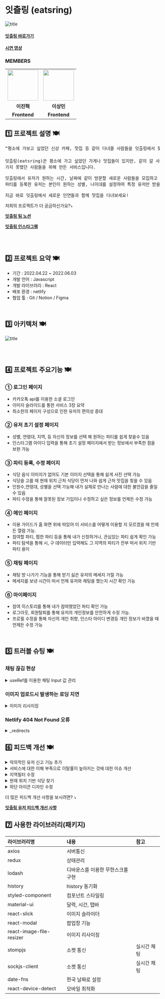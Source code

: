 # 잇츨링 (eatsring)

![title](https://i.imgur.com/Xe4C0TO.png)

#### [잇츨링 바로가기](https://www.eatsring.com)

#### [시연 영상](https://youtu.be/cnQRXcruKXo)

### MEMBERS 
<table>
  <tr>
    <td align="center"><a href="https://github.com/zinukk"><img src="https://ca.slack-edge.com/T01L2TNGW3T-U035ZRWEMMF-f83f20e8ada3-512" width="100" /></a></td>
    <td align="center"><a href="https://github.com/LeeSangMin12"><img src="https://ca.slack-edge.com/T01L2TNGW3T-U034F3UPS9L-4795aa600f25-512"  width="100"/></a></td>   
  </tr>
  <tr>
    <td align="center"><b>이진혁</b></td>
    <td align="center"><b>이상민</b></td>
  </tr>
  <tr>
    <td align="center"><b> Frontend  </b></td>
    <td align="center"><b> Frontend  </b></td>
  </tr>
</table>



## 1️⃣ 프로젝트 설명 🍽

<pre>“평소에 가보고 싶었던 신상 카페, 맛집 등 같이 다녀올 사람들을 잇츨링에서 찾고 다 같이 가자❗️”

잇츨링(eatsring)은 평소에 가고 싶었던 가게나 맛집들이 있지만, 같이 갈 사람이 마땅치 않아
가지 못했던 사람들을 위해 만든 서비스입니다. 

잇츨링에서 유저가 원하는 시간, 날짜에 같이 방문할 새로운 사람들을 모집하고 찾을 수 있으며 
파티를 등록한 유저는 본인이 원하는 성별, 나이대를 설정하여 특정 유저만 받을 수도 있습니다.  

지금 바로 잇츨링에서 새로운 인연들과 함께 맛집을 다녀보세요!
</pre>

<p>저희의 프로젝트가 더 궁금하신가요?⤵️</p>

[**잇츨링 팀 노션**](https://www.notion.so/8-S-A-Eatsring-73091c01460b4b4b857179473a01b66c)

[**잇츨링 인스타그램**](https://www.instagram.com/eatsring_official/)

</br></br>

## 2️⃣ 프로젝트 요약 🍽

- 기간 : 2022.04.22 ~ 2022.06.03
- 개발 언어 : Javascript
- 개발 라이브러리 : React
- 배포 환경 : netlify
- 협업 툴 : Git / Notion / Figma

</br>

## 3️⃣ 아키텍처 🍽

![title](https://user-images.githubusercontent.com/100110567/171096435-5cb4aef0-72d8-40a0-aa07-5e9e7dcbbb4f.png)

</br></br>

## 4️⃣ 프로젝트 주요기능 🍽

### ① 로그인 페이지

- 카카오톡 api를 이용한 소셜 로그인
- 이미지 슬라이드를 통한 서비스 3장 요약
- 최소한의 페이지 구성으로 인한 유저의 편의성 증대

### ② 유저 초기 설정 페이지
- 성별, 연령대, 지역, 등 자신의 정보를 선택 해 원하는 파티를 쉽게 찾을수 있음
- 인스타그램 아이디 입력을 통해 초기 설정 페이지에서 받는 정보에서 부족한 점을 보완 가능

### ③ 파티 등록, 수정 페이지
- 식당 음식 이미지가 없어도 기본 이미지 선택을 통해 쉽게 사진 선택 가능
- 식당을 고를 때 현재 위치 근처 식당이 먼저 나와 쉽게 근처 맛집을 찾을 수 있음
- 인원수,연령대, 성별을 선택 가능해 내가 실제로 만나는 사람에 대한 불안감을 줄일수 있음
- 파티 수정을 통해 잘못된 정보 기입이나 수정하고 싶은 정보를 언제든 수정 가능

### ④ 메인 페이지
- 이용 가이드가 홈 화면 위에 떠있어 이 서비스를 어떻게 이용할 지 모르겠을 때 언제든 열람 가능.
- 참여할 파티, 찜한 파티 등을 통해 내가 신청하거나, 관심있는 파티 쉽게 확인 가능
 - 파티 탐색을 통해 시, 구 데이터만 입력해도 그 지역의 파티가 전부 떠서 위치 기반 파티 용이
 
### ⑤ 채팅 페이지
- 채팅 방 나가기 기능을 통해 받기 싫은 유저의 메세지 거절 가능
- 메세지를 보낸 시간이 떠서 언제 유저와 채팅을 했는지 시간 확인 가능

### ⑥ 마이페이지
- 참여 히스토리를 통해 내가 참여했었던 파티 확인 가능
- 로그아웃, 회원탈퇴를 통해 유저의 개인정보를 안전하게 수정 가능.
- 프로필 수정을 통해 자신의 개인 취향, 인스타 아이디 변경등 개인 정보가 바꼈을 때 언제든 수정 가능

</br>

## 5️⃣ 트러블 슈팅 🍽

### 채팅 끊김 현상

<details>
  <summary>useRef를 이용한 채팅 Input 값 관리</summary>
  
  * 문제 상황
    - 간헐적으로 웹소켓 끊김 현상.
    - 채팅 input 창 안에서 타이핑 속도가 느려지는 현상.
  * 문제 원인 
    - 사용자가 채팅 메시지 작성 시, onChange 이벤트와 동시에 이벤트의 value값을 useState로 변경시키며 입력값을 관리.
    - 이로 인해 타이핑 할 때마다 과도한 리렌더링이 발생.
    -  과도한 리렌더링 때문에 웹소켓이 끊어지고 인풋값의 타이핑 속도가 느려지는 성능저하 및 이슈 라고 판단.  

<img src="https://i.imgur.com/CWK4ozA.gif"/>   

  * 문제 해결
    -  ref.current 값이 변경될때 리렌더링이 발생하지않는다는 점에서 useState에서 useRef를 활용하기로 결정.
    -  웹 소켓 끊어짐 현상과 채팅 속도가 느려지는 이슈가 해결.

  </details>
  
  ### 이미지 업로드시 발생하는 로딩 지연
<details>
  <summary>이미지 리사이징</summary>
  
  * 문제 상황
    - 프로필, 파티 등록 페이지에서 이미지를 업로드할 시 발생하는 지연 현상 
    - 메인페이지에서 내려주는 파티 리스트들의 로딩 지연 현상
  
  * 문제 원인
    - 이미지의 크기가 과도하게 클 경우 http body에 담기지 않는 문제라고 판단.(413     
     Request Entity Too Large Error)  

- 문제 해결
  - 라이브러리(react-image-file-resizer)를 사용하여 이미지 압축
  - 리사이징 전 대비 파일 크기가 현저히 낮아지고 로딩 및 업로드시 속도 개선.  
  - 사진 크기를 줄여서 백엔드에 들어가는 용량도 아낄수 있게 됨.  
  
![](https://www.notion.so/image/https%3A%2F%2Fs3-us-west-2.amazonaws.com%2Fsecure.notion-static.com%2Feb20930f-52f0-4afc-bf3a-bc3a04fb7d9b%2F3.png?table=block&id=2801cfb7-9431-4790-b7f7-0246bd52be7c&spaceId=4c8bf5b0-fea6-4597-84e0-9300a59b94e9&width=2000&userId=08d69371-ee6c-45fa-bb1d-d245f2322e09&cache=v2)    
  </details>
  
### Netlify 404 Not Found 오류
<details>
  <summary>_redirects</summary>
  
  * 문제 상황
    - netlify로 배포 후 모든 페이지에서 404 not found 오류가 발생하면서 아무런 페이지도 보여주지 못 하는 이슈가 발생. 
  * 문제 원인
    - 리액트의 경우 SPA(Single Page Application)이기 때문에 오직 하나의 페이지인 index.html만 렌더링
    - root가 아닌 페이지에 접속할 때 netlify는 route를 처리하는 방법을 알 수가 없기 때문에 발생하는 것으로 판단.

![](https://www.notion.so/image/https%3A%2F%2Fs3-us-west-2.amazonaws.com%2Fsecure.notion-static.com%2F20462073-457a-4034-a569-2e913121c66f%2F%EB%8B%A4%EC%9A%B4%EB%A1%9C%EB%93%9C_(1).png?table=block&id=a113f659-22f7-41e7-9e79-01d9f134b8fb&spaceId=4c8bf5b0-fea6-4597-84e0-9300a59b94e9&width=2000&userId=08d69371-ee6c-45fa-bb1d-d245f2322e09&cache=v2)   

  * 문제 해결
    - netlify는 client 측에서 처리되지 않는 URL을 처리할 수 있도록 _redirects라는 파일을 제공
    - 프로젝트 내의 public/디렉토리 내의 _redirects 파일을 만들어 해결  

  ![](https://www.notion.so/image/https%3A%2F%2Fs3-us-west-2.amazonaws.com%2Fsecure.notion-static.com%2F7bbf84be-b4f4-4d3c-a898-da54495453f1%2F%EC%8A%A4%ED%81%AC%EB%A6%B0%EC%83%B7_2022-05-31_%EC%98%A4%ED%9B%84_8.58.34.png?table=block&id=9978a988-9e4d-4576-9ec5-435e7fb40d09&spaceId=4c8bf5b0-fea6-4597-84e0-9300a59b94e9&width=2000&userId=08d69371-ee6c-45fa-bb1d-d245f2322e09&cache=v2)   
![](https://www.notion.so/image/https%3A%2F%2Fs3-us-west-2.amazonaws.com%2Fsecure.notion-static.com%2Fb024537b-384e-4c56-95df-461d7bc63ac8%2F%EC%8A%A4%ED%81%AC%EB%A6%B0%EC%83%B7_2022-05-31_%EC%98%A4%ED%9B%84_9.55.14.png?table=block&id=4eca6e30-0467-427c-8d48-1876b9d20723&spaceId=4c8bf5b0-fea6-4597-84e0-9300a59b94e9&width=2000&userId=08d69371-ee6c-45fa-bb1d-d245f2322e09&cache=v2)   
  </details>

## 6️⃣ 피드백 개선 🍽

<details>
  <summary>악의적인 유저 신고 기능 추가</summary>
  
  * 피드백
  <pre>단순히 맛집이나 새로운 곳을 가기 위한 목적이 아니라 불순한 의도나 이성과의 만남 그 자체에 
목적을 둔 유저들이 있을 수도 있다는 생각이 들었습니다. 이를 위해 유저에 대한 신고 기능이
있으면 좋겠습니다.  </pre>
  * 개선 내용
    - 프로필 화면 우측 상단에 신고기능이라는 것을 알 수 있는 이미지를 넣고 모달을 통해 해당 기능을 이용할 수 있도록 기능 추가.     
또한 이 유저를 왜 신고하는지 이유도 나눠져 있어서 악의적인 유저 세분화 가능

![](https://i.imgur.com/zDZh8Ak.png)   
</details>

  <details>
  <summary>서비스에 대한 이해 부족으로 이탈률이 높아지는 것에 대한 이슈 개선</summary>
  
  * 피드백
  <pre>서비스 이용 가이드가 없어서 아쉽습니다 ㅜㅜ 서비스 이용 가이드 버튼이나 탭이 있으면 
너무 좋을 것 같습니다!! </pre>

- 개선 내용 - 홈 화면에서 책자 버튼을 클릭하면 언제든지 서비드 가이드를 확인 할 수 있어서 앱 사용에 대한 전반적인 이해도를 높임.
![](https://www.notion.so/image/https%3A%2F%2Fs3-us-west-2.amazonaws.com%2Fsecure.notion-static.com%2F07f71be0-5c08-49f3-9549-95929f8565c6%2F%EC%8A%A4%ED%81%AC%EB%A6%B0%EC%83%B7_2022-05-29_%EC%98%A4%EC%A0%84_2.33.19.png?table=block&id=00e5ba2f-dd01-4fef-9017-d46c40e42d32&spaceId=4c8bf5b0-fea6-4597-84e0-9300a59b94e9&width=2000&userId=08d69371-ee6c-45fa-bb1d-d245f2322e09&cache=v2)  
</details>
<details><summary>지역필터 수정
</summary>   



- 피드백

```
파티 탐색 시 시/도만 입력해도 해당 시/도의 모든 파티 데이터가 나오면 좋을 것 같아요
```
- 개선 내용   
 피드백을 통해 시만 클릭해도 해당 시의 모든 파티가 나오는게 좋겠다는 것을 인지.  
 전체 회의를 통해 시만 클릭해도 파티가 다 나오게 구현 완료. 또 지역을 입력하면 그 지역의 파티만 나와서 내가 원하는 지역의 파티를 쉽게 찾을 수 있게 됨

``![title](https://www.notion.so/image/https%3A%2F%2Fs3-us-west-2.amazonaws.com%2Fsecure.notion-static.com%2F969f7ab5-864f-499a-bd24-ec598d970a19%2F7.png?table=block&id=767f8d7e-e77d-49e4-a4f0-0b14ec5534bf&spaceId=4c8bf5b0-fea6-4597-84e0-9300a59b94e9&width=2000&userId=08d69371-ee6c-45fa-bb1d-d245f2322e09&cache=v2)      
</details>

<details><summary>현재 위치 기반 식당 찾기
</summary>   

- 피드백

```
지도 실행시 현재 위치 기반으로 지도 이동이 되었으면 더 편할 것 같아요.
```
- 개선 내용   
 피드백을 통해 현재 위치 근처에 식당이 나오는게 좋음을 인지. 전체회의를 통해   
1.지도 클릭시 현재 위치 확인 가능  
2.맛집 검색시 현재 위치 근처에 맛집들 검색 가능  
등의 기능을 추가해 위치 기반 파티를 더 용이하게 함.

``![title](https://www.notion.so/image/https%3A%2F%2Fs3-us-west-2.amazonaws.com%2Fsecure.notion-static.com%2Fa685b9e5-d8a8-4490-8532-e5df53092701%2F1.png?table=block&id=4781a921-7de7-4973-bec6-ba08c2be3a9a&spaceId=4c8bf5b0-fea6-4597-84e0-9300a59b94e9&width=2000&userId=08d69371-ee6c-45fa-bb1d-d245f2322e09&cache=v2)    

``![title](https://www.notion.so/image/https%3A%2F%2Fs3-us-west-2.amazonaws.com%2Fsecure.notion-static.com%2Fabcd6c63-7e19-4632-b452-87d3b5bd4c6c%2F2.png?table=block&id=3258d21a-81c4-427f-942e-af689b3b32d5&spaceId=4c8bf5b0-fea6-4597-84e0-9300a59b94e9&width=2000&userId=08d69371-ee6c-45fa-bb1d-d245f2322e09&cache=v2)  

</details>

<details><summary>하단 아이콘 디자인 수정
</summary>   

- 피드백

<pre>
하단 gnb바의 말풍선모양을 메세지로 인식하지 못하고 커뮤니티로 알았어요. 
하단 바 디자인이 조금더 명확했으면 좋겠어요.
</pre>
- 개선 내용   
 피드백을 통해 하단바 디자인이 명확하지 않음을 인지. 전체회의를 통해   
하단바에 글자를 추가 + 조금 더 명확한 다자인으로 변경.

(변경 전)    
![](https://www.notion.so/image/https%3A%2F%2Fs3-us-west-2.amazonaws.com%2Fsecure.notion-static.com%2Fbe62549d-5d17-4bee-bdfe-bf309a7a05ca%2FKakaoTalk_Photo_2022-05-28-01-11-06.jpeg?table=block&id=409b465e-4961-4d15-9878-2775914d6a60&spaceId=4c8bf5b0-fea6-4597-84e0-9300a59b94e9&width=2000&userId=08d69371-ee6c-45fa-bb1d-d245f2322e09&cache=v2)    

(변경후 )    

![title](https://www.notion.so/image/https%3A%2F%2Fs3-us-west-2.amazonaws.com%2Fsecure.notion-static.com%2F3360e503-a85e-4d1a-91ff-e5bbc92ecc6d%2F%EC%8A%A4%ED%81%AC%EB%A6%B0%EC%83%B7_2022-05-28_%EC%98%A4%EC%A0%84_1.12.27.png?table=block&id=2c440387-950b-4c43-84b1-6d2ce87b5f82&spaceId=4c8bf5b0-fea6-4597-84e0-9300a59b94e9&width=2000&userId=08d69371-ee6c-45fa-bb1d-d245f2322e09&cache=v2)  
</details>


  

<p>더 많은 피드백 개선 사항을 보시려면? ⤵️</p>

[**잇츨링 유저 피드백 개선 사항**](https://www.notion.so/UT-00dad963feb643dea43b0e15ac55c308)

## 7️⃣ 사용한 라이브러리(패키지)

| 라이브러리명             | 내용                              | 참고 |
| :----------------------- | :-------------------------------- | :--- |
| axios                    | 서버통신                          |      |
| redux                    | 상태관리                          |      |
| lodash                   | 디바운스를 이용한 무한스크롤 구현 |      |
| history                  | history 동기화                    |      |
| styled-component         | 컴포넌트 스타일링                 |      |
| material-ui              | 달력, 시간, 탭바                  |      |
| react-slick              | 이미지 슬라이더                   |      |
| react-modal              | 팝업창 기능                       |      |
| react-image-file-resizer | 이미지 리사이징                   |      |
| stompjs| 소켓 통신 | 실시간 채팅 |
| sockjs-client| 소켓 통신 |실시간 채팅  |
| date-fns| 한국 날짜로 설정 |  |
| react-device-detect| 모바일 최적화 |  |
